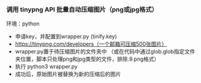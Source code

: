 ### 调用 tinypng API 批量自动压缩图片（png或jpg格式）
环境：python

- 申请key，并配置到wrapper.py (tinify.key)
- https://tinypng.com/developers（一个邮箱可压缩500张图片）
- wrapper.py置于待压缩图片的文件夹中
（或在代码中通过glob.glob指定文件夹位置，脚本只处理png和jpg类型的文件，排除.9.png格式）
- 执行 python3 wrapper.py
- 成功后，原始图片被替换为新的压缩后的图片
